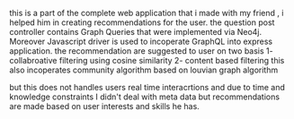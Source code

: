 this is a part of the complete web application that i made with my friend , i helped him in creating recommendations for the user. the question post controller contains Graph Queries that were implemented via Neo4j. Moreover Javascript driver is used to incoperate GraphQL into express application. 
the recommendation are suggested to user on two basis 1- collabroative filtering using cosine similarity 2- content based filtering
this also incoperates community algorithm based on louvian graph algorithm

but this does not handles users real time interacrtions and due to time and knowledge constraints I didn't deal with meta data but recommendations are made based on user interests and skills he has.
